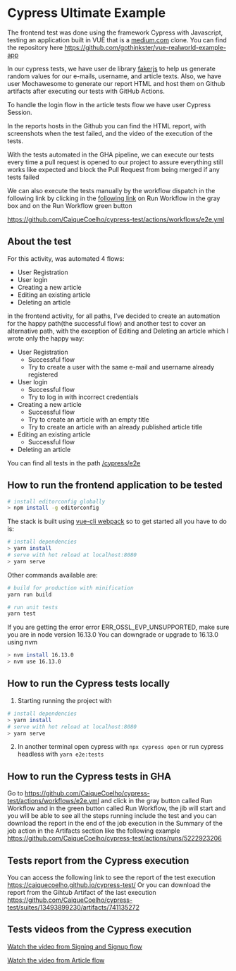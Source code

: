 # Cypress Ultimate Example

The frontend test was done using the framework Cypress with Javascript, testing an application built in VUE that is a [medium.com](http://medium.com) clone. You can find the repository here https://github.com/gothinkster/vue-realworld-example-app

In our cypress tests, we have user de library [fakerjs](https://www.npmjs.com/package/@faker-js/faker) to help us generate random values for our e-mails, username, and article texts. Also, we have user Mochawesome to generate our report HTML and host them on Github artifacts after executing our tests with GitHub Actions.

To handle the login flow in the article tests flow we have user Cypress Session.

In the reports hosts in the Github you can find the HTML report, with screenshots when the test failed, and the video of the execution of the tests.

With the tests automated in the GHA pipeline, we can execute our tests every time a pull request is opened to our project to assure everything still works like expected and block the Pull Request from being merged if any tests failed

We can also execute the tests manually by the workflow dispatch in the following link by clicking in the [following link](https://github.com/CaiqueCoelho/cypress-test/actions/workflows/e2e.yml) on Run Workflow in the gray box and on the Run Workflow green button

https://github.com/CaiqueCoelho/cypress-test/actions/workflows/e2e.yml

## About the test

For this activity, was automated 4 flows:

- User Registration
- User login
- Creating a new article
- Editing an existing article
- Deleting an article

in the frontend activity, for all paths, I’ve decided to create an automation for the happy path(the successful flow) and another test to cover an alternative path, with the exception of Editing and Deleting an article which I wrote only the happy way:

- User Registration
  - Successful flow
  - Try to create a user with the same e-mail and username already registered
- User login
  - Successful flow
  - Try to log in with incorrect credentials
- Creating a new article
  - Successful flow
  - Try to create an article with an empty title
  - Try to create an article with an already published article title
- Editing an existing article
  - Successful flow
- Deleting an article

You can find all tests in the path [/cypress/e2e](https://github.com/CaiqueCoelho/cypress-test/tree/main/cypress/e2e)

## How to run the frontend application to be tested

```bash
# install editorconfig globally
> npm install -g editorconfig
```

The stack is built using [vue-cli webpack](https://github.com/vuejs-templates/webpack) so to get started all you have to do is:

```bash
# install dependencies
> yarn install
# serve with hot reload at localhost:8080
> yarn serve
```

Other commands available are:

```bash
# build for production with minification
yarn run build

# run unit tests
yarn test
```

If you are getting the error error ERR_OSSL_EVP_UNSUPPORTED, make sure you are in node version 16.13.0
You can downgrade or upgrade to 16.13.0 using nvm

```bash
> nvm install 16.13.0
> nvm use 16.13.0
```

## How to run the Cypress tests locally

1. Starting running the project with

```bash
# install dependencies
> yarn install
# serve with hot reload at localhost:8080
> yarn serve
```

2. In another terminal open cypress with `npx cypress open` or run cypress headless with `yarn e2e:tests`

## How to run the Cypress tests in GHA

Go to https://github.com/CaiqueCoelho/cypress-test/actions/workflows/e2e.yml and click in the gray button called Run Workflow and in the green button
called Run Workflow, the jib will start and you will be able to see all the steps running include the test and you can download the report in the end
of the job execution in the Summary of the job action in the Artifacts section like the following example https://github.com/CaiqueCoelho/cypress-test/actions/runs/5222923206

## Tests report from the Cypress execution

You can access the following link to see the report of the test execution https://caiquecoelho.github.io/cypress-test/
Or you can download the report from the Gihtub Artifact of the last execution https://github.com/CaiqueCoelho/cypress-test/suites/13493899230/artifacts/741135272

## Tests videos from the Cypress execution

[Watch the video from Signing and Signup flow](https://github.com/CaiqueCoelho/cypress-test/raw/main/cypress/TestReport/videos/Signin%26Signup.cy.js.mp4)

[Watch the video from Article flow](https://github.com/CaiqueCoelho/cypress-test/raw/main/cypress/TestReport/videos/ArticleFlow.cy.js.mp4)
